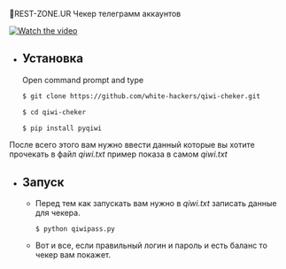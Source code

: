 🧾REST-ZONE.UR Чекер телеграмм аккаунтов

  [![Watch the video](https://user-images.githubusercontent.com/60303778/124953874-32bfbf80-e01e-11eb-9ffc-e182702704af.png)](https://rz-film.ru/2021-07-08%2018-01-03.mp4)


* ## Установка

  Open command prompt and type
  ```bash
  $ git clone https://github.com/white-hackers/qiwi-cheker.git

  $ cd qiwi-cheker

  $ pip install pyqiwi
  ```
 После всего этого вам нужно ввести данный которые вы хотите прочекать 
 в файл *qiwi.txt* пример показа в самом *qiwi.txt*
 
 * ## Запуск
   * Перед тем как запускать вам нужно в *qiwi.txt* записать данные для чекера.
        ```
        $ python qiwipass.py
        ```
   * Вот и все, если правильный логин и пароль и есть баланс то чекер вам покажет.

